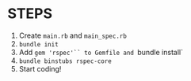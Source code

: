 # STEPS

1. Create `main.rb` and `main_spec.rb`
2. `bundle init`
3. Add `gem 'rspec'`` to Gemfile and `bundle install`
4. `bundle binstubs rspec-core`
5. Start coding!
